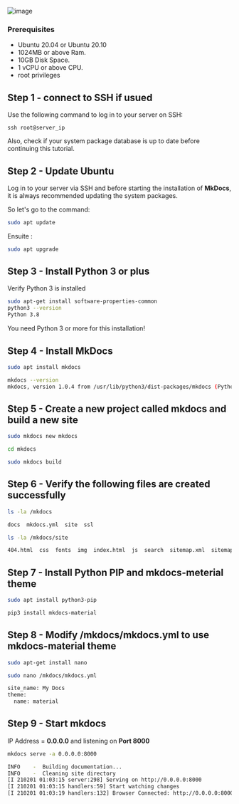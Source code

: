 ![image](https://user-images.githubusercontent.com/80892763/164226092-95ce6a2e-08fc-46ee-ae80-3c702c26e9ce.png)

### Prerequisites
-   Ubuntu 20.04 or Ubuntu 20.10
-   1024MB or above Ram.
-   10GB Disk Space.
-   1 vCPU or above CPU.
-   root privileges

## Step 1 - connect to SSH if usued

Use the following command to log in to your server on SSH:
```
ssh root@server_ip
```
Also, check if your system package database is up to date before continuing this tutorial.

## Step 2 - Update Ubuntu

Log in to your server via SSH and before starting the installation of  **MkDocs**, it is always recommended updating the system packages.

So let's go to the command:

```bash
sudo apt update
```

Ensuite :

```bash
sudo apt upgrade
```

## Step 3 - Install Python 3 or plus

Verify Python 3 is installed

```bash
sudo apt-get install software-properties-common
python3 --version
Python 3.8
```

You need Python 3 or more for this installation!

## Step 4 - Install MkDocs

```bash
sudo apt install mkdocs
```

```bash
mkdocs --version
mkdocs, version 1.0.4 from /usr/lib/python3/dist-packages/mkdocs (Python 3.7)
```

## Step 5 - Create a new project called mkdocs and build a new site

```bash
sudo mkdocs new mkdocs
```

```bash
cd mkdocs
```

```bash
sudo mkdocs build
```

## Step 6 - Verify the following files are created successfully

```bash
ls -la /mkdocs

docs  mkdocs.yml  site  ssl

ls -la /mkdocs/site

404.html  css  fonts  img  index.html  js  search  sitemap.xml  sitemap.xml.gz
```

## Step 7 - Install Python PIP and mkdocs-meterial theme

```bash
sudo apt install python3-pip
```

```bash
pip3 install mkdocs-material
```

## Step 8 - Modify  **/mkdocs/mkdocs.yml**  to use mkdocs-material theme
```bash
sudo apt-get install nano
```
```bash
sudo nano /mkdocs/mkdocs.yml
```

```bash
site_name: My Docs
theme:
  name: material
```

## Step 9 - Start mkdocs

IP Address =  **0.0.0.0**  and listening on  **Port 8000**

```bash
mkdocs serve -a 0.0.0.0:8000
```

```bash
INFO    -  Building documentation...
INFO    -  Cleaning site directory
[I 210201 01:03:15 server:298] Serving on http://0.0.0.0:8000
[I 210201 01:03:15 handlers:59] Start watching changes
[I 210201 01:03:19 handlers:132] Browser Connected: http://0.0.0.0:8000



